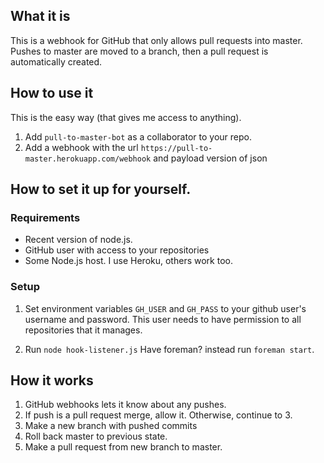 ## What it is

This is a webhook for GitHub that only allows pull requests into master. Pushes
to master are moved to a branch, then a pull request is automatically created.

## How to use it

This is the easy way (that gives me access to anything).

1. Add `pull-to-master-bot` as a collaborator to your repo.
2. Add a webhook with the url `https://pull-to-master.herokuapp.com/webhook` and payload version of json

## How to set it up for yourself.

### Requirements

* Recent version of node.js.
* GitHub user with access to your repositories
* Some Node.js host. I use Heroku, others work too.

### Setup

1. Set environment variables `GH_USER` and `GH_PASS` to your github user's
username and password. This user needs to have permission to all
repositories that it manages.

2. Run `node hook-listener.js` Have foreman? instead run `foreman start`.

## How it works

1. GitHub webhooks lets it know about any pushes.
2. If push is a pull request merge, allow it. Otherwise, continue to 3.
3. Make a new branch with pushed commits
4. Roll back master to previous state.
5. Make a pull request from new branch to master.
